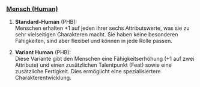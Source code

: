 
### [**Mensch (Human)**](https://dnd5e.wikidot.com/lineage:human)

1. **Standard-Human** (PHB):  
   Menschen erhalten +1 auf jeden ihrer sechs Attributswerte, was sie zu sehr vielseitigen Charakteren macht. Sie haben keine besonderen Fähigkeiten, sind aber flexibel und können in jede Rolle passen.
      
2. **Variant Human** (PHB):  
   Diese Variante gibt den Menschen eine Fähigkeitserhöhung (+1 auf zwei Attribute) und einen zusätzlichen Talentpunkt (Feat) sowie eine zusätzliche Fertigkeit. Dies ermöglicht eine spezialisiertere Charakterentwicklung.